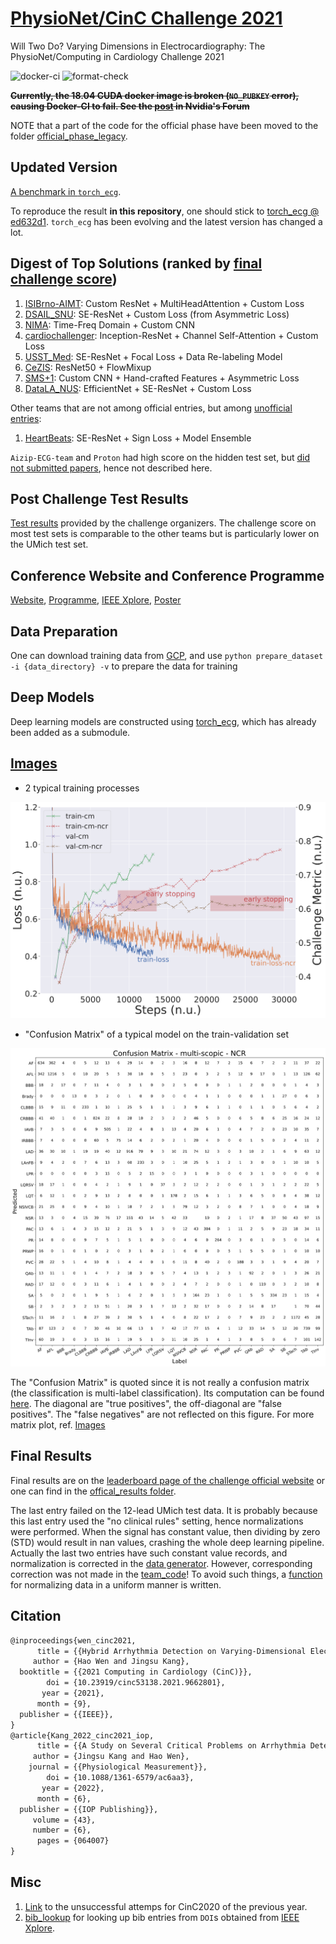# [PhysioNet/CinC Challenge 2021](https://physionetchallenges.github.io/2021/)

Will Two Do? Varying Dimensions in Electrocardiography: The PhysioNet/Computing in Cardiology Challenge 2021

![docker-ci](https://github.com/DeepPSP/cinc2021/actions/workflows/docker-image.yml/badge.svg)
![format-check](https://github.com/DeepPSP/cinc2021/actions/workflows/check-formatting.yml/badge.svg)

~~**Currently, the 18.04 CUDA docker image is broken (`NO_PUBKEY` error), causing Docker-CI to fail. See the [post](https://forums.developer.nvidia.com/t/18-04-cuda-docker-image-is-broken/212892/3) in Nvidia's Forum**~~

NOTE that a part of the code for the official phase have been moved to the folder [official_phase_legacy](official_phase_legacy/).

## Updated Version

[A benchmark in `torch_ecg`](https://github.com/DeepPSP/torch_ecg/tree/master/benchmarks/train_crnn_cinc2021).

To reproduce the result **in this repository**, one should stick to [torch_ecg @ ed632d1](https://github.com/DeepPSP/torch_ecg/tree/ed632d1b1a12d79c94552e0972479e2fae4671df). `torch_ecg` has been evolving and the latest version has changed a lot.

## Digest of Top Solutions (ranked by [final challenge score](https://docs.google.com/spreadsheets/d/1cTLRmSLS1_TOwx-XnY-QVoUyO2rFyPUGTHRzNm3u8EM/edit?usp=sharing))

1. [ISIBrno-AIMT](https://www.cinc.org/2021/Program/accepted/14_Preprint.pdf): Custom ResNet + MultiHeadAttention + Custom Loss
2. [DSAIL_SNU](https://www.cinc.org/2021/Program/accepted/80_Preprint.pdf): SE-ResNet + Custom Loss (from Asymmetric Loss)
3. [NIMA](https://www.cinc.org/2021/Program/accepted/352_Preprint.pdf): Time-Freq Domain + Custom CNN
4. [cardiochallenger](https://www.cinc.org/2021/Program/accepted/234_Preprint.pdf): Inception-ResNet + Channel Self-Attention + Custom Loss
5. [USST_Med](https://www.cinc.org/2021/Program/accepted/105_Preprint.pdf): SE-ResNet + Focal Loss + Data Re-labeling Model
6. [CeZIS](https://www.cinc.org/2021/Program/accepted/78_Preprint.pdf): ResNet50 + FlowMixup
7. [SMS+1](https://www.cinc.org/2021/Program/accepted/24_Preprint.pdf): Custom CNN + Hand-crafted Features + Asymmetric Loss
8. [DataLA_NUS](https://www.cinc.org/2021/Program/accepted/122_Preprint.pdf): EfficientNet + SE-ResNet + Custom Loss

Other teams that are not among official entries, but among [unofficial entries](https://docs.google.com/spreadsheets/d/1iMKPXDvqfyQlwhsd4N6CjKZccikhsIkSDygLEsICqsw/edit?usp=sharing):

1. [HeartBeats](https://www.cinc.org/2021/Program/accepted/63_Preprint.pdf): SE-ResNet + Sign Loss + Model Ensemble

`Aizip-ECG-team` and `Proton` had high score on the hidden test set, but [did not submitted papers](https://docs.google.com/spreadsheets/d/1sSKA9jMp8oT2VqyX4CTirIT3m5lSohIuk5GWf-Cq8FU/edit?usp=sharing), hence not described here.

## Post Challenge Test Results

[Test results](https://docs.google.com/spreadsheets/d/1HQpBG-Q02ktYbo5VllP9bTUjQyHBklYco-x5aXr--lE/edit?usp=sharing) provided by the challenge organizers. The challenge score on most test sets is comparable to the other teams but is particularly lower on the UMich test set.

## Conference Website and Conference Programme

[Website](http://www.cinc2021.org/), [Programme](https://cinc.org/archives/2021/), [IEEE Xplore](https://ieeexplore.ieee.org/xpl/conhome/9662654/proceeding), [Poster](images/CinC2021_poster.pdf)

## Data Preparation

One can download training data from [GCP](https://console.cloud.google.com/storage/browser/physionetchallenge2021-public-datasets),
and use `python prepare_dataset -i {data_directory} -v` to prepare the data for training

## Deep Models

Deep learning models are constructed using [torch_ecg](https://github.com/DeepPSP/torch_ecg), which has already been added as a submodule.

## [Images](images/)

- 2 typical training processes

![2 typical training processes](images/train.svg)

- "Confusion Matrix" of a typical model on the train-validation set

![cm_bin](images/confusion-matrix-multi-scopic-ncr.svg)

The "Confusion Matrix" is quoted since it is not really a confusion matrix (the classification is multi-label classification). Its computation can be found [here](https://github.com/DeepPSP/cinc2021/blob/master/gather_results.py#L122). The diagonal are "true positives", the off-diagonal are "false positives". The "false negatives" are not reflected on this figure. For more matrix plot, ref. [Images](images/)

## Final Results

Final results are on the [leaderboard page of the challenge official website](https://physionetchallenges.org/2021/leaderboard/) or one can find in the [offical_results folder](official_results/).

The last entry failed on the 12-lead UMich test data. It is probably because this last entry used the "no clinical rules" setting, hence normalizations were performed. When the signal has constant value, then dividing by zero (STD) would result in nan values, crashing the whole deep learning pipeline. Actually the last two entries have such constant value records, and normalization is corrected in the [data generator](https://github.com/DeepPSP/cinc2021/blob/3448a106cf6bc1c884375bac560891fe367966c8/dataset.py#L119). However, corresponding correction was not made in the [team_code](https://github.com/DeepPSP/cinc2021/blob/3448a106cf6bc1c884375bac560891fe367966c8/team_code.py#L415)! To avoid such things, a [function](https://github.com/DeepPSP/cinc2021/blob/6c28598cf8d6c351e844aa6c569d3e6d66cdd44a/utils/utils_signal.py#L829) for normalizing data in a uniform manner is written.

## Citation

```latex
@inproceedings{wen_cinc2021,
      title = {{Hybrid Arrhythmia Detection on Varying-Dimensional Electrocardiography: Combining Deep Neural Networks and Clinical Rules}},
     author = {Hao Wen and Jingsu Kang},
  booktitle = {{2021 Computing in Cardiology (CinC)}},
        doi = {10.23919/cinc53138.2021.9662801},
       year = {2021},
      month = {9},
  publisher = {{IEEE}},
}
@article{Kang_2022_cinc2021_iop,
      title = {{A Study on Several Critical Problems on Arrhythmia Detection using Varying-Dimensional Electrocardiography}},
     author = {Jingsu Kang and Hao Wen},
    journal = {{Physiological Measurement}},
        doi = {10.1088/1361-6579/ac6aa3},
       year = {2022},
      month = {6},
  publisher = {{IOP Publishing}},
     volume = {43},
     number = {6},
      pages = {064007}
}
```

## Misc

1. [Link](https://github.com/DeepPSP/cinc2020) to the unsuccessful attemps for CinC2020 of the previous year.
2. [bib_lookup](https://github.com/DeepPSP/bib_lookup) for looking up bib entries from `DOI`s obtained from [IEEE Xplore](https://ieeexplore.ieee.org/xpl/conhome/9662654/proceeding).
